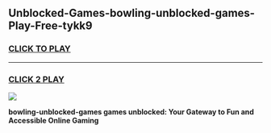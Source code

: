 
## Unblocked-Games-bowling-unblocked-games-Play-Free-tykk9
<h3>
<a href="https://premium76.site?title=bowling-unblocked-games&ref=10A">CLICK TO PLAY</a></h3>
<hr>

<h3>
<a href="https://premium76.site?title=bowling-unblocked-games&ref=10A">CLICK 2 PLAY</a>
  
</h3>

<a href="https://premium76.site?title=bowling-unblocked-games&ref=10A"><img src="https://clearcache.store/games.png"></a>


**bowling-unblocked-games games unblocked: Your Gateway to Fun and Accessible Online Gaming**
